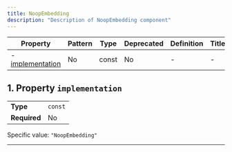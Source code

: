 ```yaml
---
title: NoopEmbedding
description: "Description of NoopEmbedding component"
---
```

| Property                             | Pattern | Type  | Deprecated | Definition | Title/Description |
| ------------------------------------ | ------- | ----- | ---------- | ---------- | ----------------- |
| - [implementation](#implementation ) | No      | const | No         | -          | -                 |

## <a name="implementation"></a>1. Property `implementation`

|              |         |
| ------------ | ------- |
| **Type**     | `const` |
| **Required** | No      |

Specific value: `"NoopEmbedding"`

----------------------------------------------------------------------------------------------------------------------------
